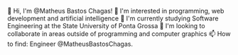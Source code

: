 👋 Hi, I'm @Matheus Bastos Chagas!
👀 I'm interested in programming, web development and artificial intelligence
🌱 I'm currently studying Software Engineering at the State University of Ponta Grossa
💞️ I'm looking to collaborate in areas outside of programming and computer graphics
📫 How to find: Engineer @MatheusBastosChagas.
<!---
ChagasEng/ChagasEng is a ✨ special ✨ repository because its `README.md` (this file) appears on your GitHub profile.
You can click the Preview link to take a look at your changes.
--->
